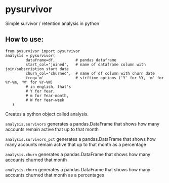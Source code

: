 # pysurvivor
Simple survivor / retention analysis in python

## How to use:
```
from pysurvivor import pysurvivor
analysis = pysurvivor(
         dataframe=df,         # pandas dataframe 
         start_col='joined',   # name of dataframe column with join/subscription start date
         churn_col='churned',  # name of df column with churn date      
         freq='m'              # strftime options ('Y' for %Y, 'm' for %Y-%m, 'W' for %Y-%W)
         # in english, that's 
         # Y for Year, 
         # m for Year-month,
         # W for Year-week
   )
```
Creates a python object called analysis.

`analysis.survivors` generates a pandas.DataFrame that shows how many accounts remain active that up to that month

`analysis.survivors_pct` generates a pandas.DataFrame that shows how many accounts remain active that up to that month as a percentage

`analysis.churn` generates a pandas.DataFrame that shows how many accounts churned that month

`analysis.churn` generates a pandas.DataFrame that shows how many accounts churned that month as a percentages

